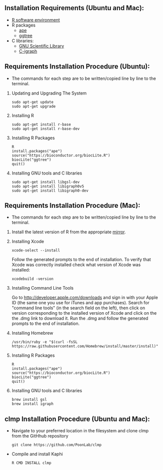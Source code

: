 ## Installation Requirements (Ubuntu and Mac):

* [R software environment](https://cran.r-project.org/)
* R packages
  * [ape](http://ape-package.ird.fr/)
  * [ggtree](https://bioconductor.org/packages/release/bioc/html/ggtree.html)
* C libraries:
  * [GNU Scientific Library](https://www.gnu.org/software/gsl/)
  * [C-igraph](http://igraph.org/c/)


## Requirements Installation Procedure (Ubuntu):

* The commands for each step are to be written/copied line by line to the terminal.

1. Updating and Upgrading The System
    ```
    sudo apt-get update
    sudo apt-get upgrade
    ```
2. Installing R
    ```
    sudo apt-get install r-base
    sudo apt-get install r-base-dev
    ```
3. Installing R Packages
    ```
    R
    install.packages("ape")
    source("https://bioconductor.org/biocLite.R")
    biocLite("ggtree")
    quit() 
    ```
4. Installing GNU tools and C libraries
    ```
    sudo apt-get install libgsl-dev
    sudo apt-get install libigraph0v5
    sudo apt-get install libigraph0-dev
    ```

## Requirements Installation Procedure (Mac):

* The commands for each step are to be written/copied line by line to the terminal.

1. Install the latest version of R from the appropriate [mirror](https://cran.r-project.org/mirrors.html).
2. Installing Xcode
    ```
    xcode-select --install
    ```
   Follow the generated prompts to the end of installation. To verify that Xcode was correctly installed check what version of Xcode was installed:
    ```
    xcodebuild -version
    ```
3. Installing Command Line Tools

   Go to http://developer.apple.com/downloads and sign in with your Apple ID (the same one you use for iTunes and app
   purchases). Search for "command line tools" (in the search field on the left), then click on version corresponding to the
   installed version of Xcode and click on the the .dmg link to download it. Run the .dmg and follow the generated prompts
   to the end of installation.
4. Installing Homebrew
    ```
    /usr/bin/ruby -e "$(curl -fsSL https://raw.githubusercontent.com/Homebrew/install/master/install)"
    ```
5. Installing R Packages
    ```
    R
    install.packages("ape")
    source("https://bioconductor.org/biocLite.R")
    biocLite("ggtree")
    quit()
    ```
4. Installing GNU tools and C libraries
    ```
    brew install gsl
    brew install igraph
    ```
    
## clmp Installation Procedure (Ubuntu and Mac):

* Navigate to your preferred location in the filesystem and clone clmp from the GitHhub repository
    ```
    git clone https://github.com/PoonLab/clmp
    ```
* Compile and install Kaphi
    ```
    R CMD INSTALL clmp
    ```

